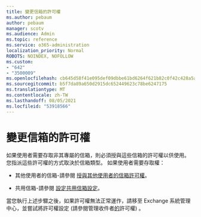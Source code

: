```yaml
---
title: 變更信箱的許可權
ms.author: pebaum
author: pebaum
manager: scotv
ms.audience: Admin
ms.topic: reference
ms.service: o365-administration
localization_priority: Normal
ROBOTS: NOINDEX, NOFOLLOW
ms.custom:
- "642"
- "3500009"
ms.openlocfilehash: cb645d58f41e095def09dbbe61bd6264f621b82c0f42c428a5a88e702c0c950b
ms.sourcegitcommit: b5f7da89a650d2915dc652449623c78be6247175
ms.translationtype: MT
ms.contentlocale: zh-TW
ms.lasthandoff: 08/05/2021
ms.locfileid: "53918566"
---
```

# <a name="changing-permissions-on-a-mailbox"></a>變更信箱的許可權

如果使用者需要存取非其專屬的信箱，則必須授與這些信箱的許可權以供使用。 您指派這些許可權的方式取決於信箱類型。 如果使用者需要存取權：
  
- 其他使用者的信箱-請參閱 [授與其他使用者的信箱許可權](https://docs.microsoft.com/microsoft-365/admin/add-users/give-mailbox-permissions-to-another-user)。
    
- 共用信箱-請參閱 [設定共用信箱設定](https://docs.microsoft.com/microsoft-365/admin/email/configure-a-shared-mailbox#add-or-remove-members)。
    
當您執行上述步驟之後，如果許可權無法正常運作，請移至 Exchange 系統管理中心，並嘗試將許可權設定 (請參閱管理收件者[的](https://technet.microsoft.com/library/jj919240%28v=exchg.150%29.aspx)許可權) 。
  
